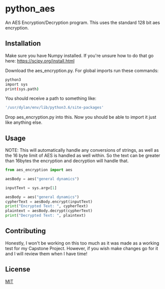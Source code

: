 # python_aes
An AES Encryption/Decryption program. This uses the standard 128 bit aes encryption.

## Installation
Make sure you have Numpy installed. If you're unsure how to do that go here: https://scipy.org/install.html


Download the aes_encryption.py. For global imports run these commands:

```bash
python3
import sys
print(sys.path)
```

You should receive a path to something like:

```bash
'/usr/dylan/env/lib/python3.6/site-packages'
```

Drop aes_encryption.py into this. Now you should be able to import it just like anything else.

## Usage

NOTE: This will automatically handle any conversions of strings, as well as the 16 byte limit
of AES is handled as well within. So the text can be greater than 16bytes the encryption and
decryption will handle that.


```python
from aes_encryption import aes

aesBody = aes("general dynamics")

inputText = sys.argv[1]

aesBody = aes("general dynamics")
cypherText = aesBody.encrypt(inputText)
print("Encrypted Text: ", cypherText)
plaintext = aesBody.decrypt(cypherText)
print("Decrypted Text: ", plaintext)
```

## Contributing
Honestly, I won't be working on this too much as it was made as a working test for my Capstone Project. However, if you wish make changes go for it and I will review them when I have time!

## License
[MIT](https://choosealicense.com/licenses/mit/)
